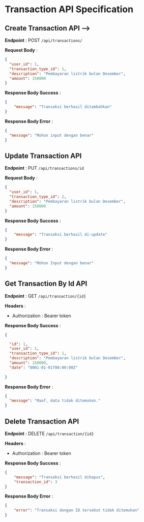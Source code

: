 # Transaction API Specification

## Create Transaction API -->

**Endpoint** : POST `/api/transactions/`

**Request Body** :

```json
{
  "user_id": 1,
  "transaction_type_id": 1,
  "description": "Pembayaran listrik bulan Desember",
  "amount": 150000
}
```

**Response Body Success** :

```json
{
    "message": "Transaksi berhasil ditambahkan"
}
```

**Response Body Error** :

```json
{
  "message": "Mohon input dengan benar"
}
```

## Update Transaction API

**Endpoint** : PUT `/api/transactions/id`

**Request Body** :

```json
{
  "user_id": 1,
  "transaction_type_id": 2,
  "description": "Pembayaran listrik bulan Desember",
  "amount": 150000
}

```

**Response Body Success** :

```json
{
    "message": "Transaksi berhasil di-update"
}
```

**Response Body Error** :

```json
{
  "message": "Mohon Input dengan benar"
}
```

## Get Transaction By Id API

**Endpoint** : GET `/api/transaction/{id}`

**Headers** :

- Authorization : Bearer token

**Response Body Success** :

```json
{

  "id": 1,
  "user_id": 1,
  "transaction_type_id": 1,
  "description": "Pembayaran listrik bulan Desember",
  "amount": 150000,
  "date": "0001-01-01T00:00:00Z"
    
}
```

**Response Body Error** :

```json
{
  "message": "Maaf, data tidak ditemukan."
}
```
## Delete Transaction API

**Endpoint** : DELETE `/api/transaction/{id}`

**Headers** :

- Authorization : Bearer token

**Response Body Success** :

```json
{
    "message": "Transaksi berhasil dihapus",
    "transaction_id": 3
}
```

**Response Body Error** :

```json
{
    "error": "Transaksi dengan ID tersebut tidak ditemukan"
}
```

